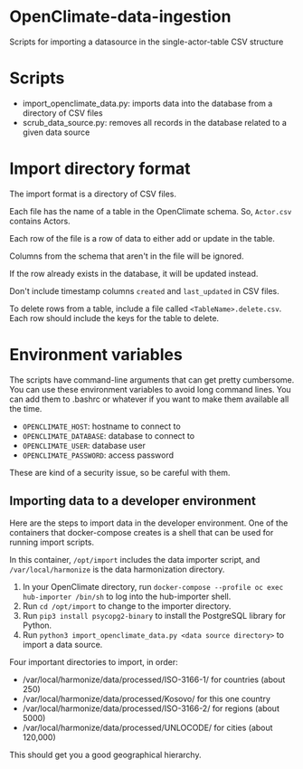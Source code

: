 # OpenClimate-data-ingestion

Scripts for importing a datasource in the single-actor-table CSV structure

# Scripts

- import_openclimate_data.py: imports data into the database from a directory
  of CSV files
- scrub_data_source.py: removes all records in the database related to a
  given data source

# Import directory format

The import format is a directory of CSV files.

Each file has the name of a table in the OpenClimate schema. So, `Actor.csv`
contains Actors.

Each row of the file is a row of data to either add or update in the table.

Columns from the schema that aren't in the file will be ignored.

If the row already exists in the database, it will be updated instead.

Don't include timestamp columns `created` and `last_updated` in CSV files.

To delete rows from a table, include a file called `<TableName>.delete.csv`. Each row should include the keys for the table to delete.

# Environment variables

The scripts have command-line arguments that can get pretty cumbersome. You
can use these environment variables to avoid long command lines. You can
add them to .bashrc or whatever if you want to make them available all the
time.

- `OPENCLIMATE_HOST`: hostname to connect to
- `OPENCLIMATE_DATABASE`: database to connect to
- `OPENCLIMATE_USER`: database user
- `OPENCLIMATE_PASSWORD`: access password

These are kind of a security issue, so be careful with them.

## Importing data to a developer environment

Here are the steps to import data in the developer environment. One of the containers that docker-compose creates is a shell that can be used for running import scripts.

In this container, `/opt/import` includes the data importer script, and `/var/local/harmonize` is the data harmonization directory.

1. In your OpenClimate directory, run `docker-compose --profile oc exec hub-importer /bin/sh` to log into the hub-importer shell.
2. Run `cd /opt/import` to change to the importer directory.
3. Run `pip3 install psycopg2-binary` to install the PostgreSQL library for Python.
4. Run `python3 import_openclimate_data.py <data source directory>` to import a data source.

Four important directories to import, in order:

- /var/local/harmonize/data/processed/ISO-3166-1/ for countries (about 250)
- /var/local/harmonize/data/processed/Kosovo/ for this one country
- /var/local/harmonize/data/processed/ISO-3166-2/ for regions (about 5000)
- /var/local/harmonize/data/processed/UNLOCODE/ for cities (about 120,000)

This should get you a good geographical hierarchy.
